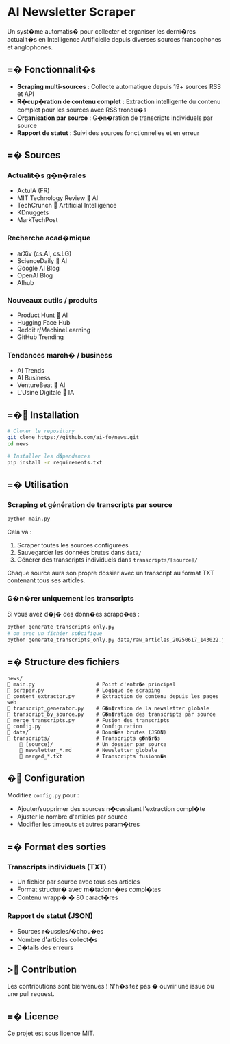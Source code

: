 # AI Newsletter Scraper

Un syst�me automatis� pour collecter et organiser les derni�res actualit�s en Intelligence Artificielle depuis diverses sources francophones et anglophones.

## =� Fonctionnalit�s

- **Scraping multi-sources** : Collecte automatique depuis 19+ sources RSS et API
- **R�cup�ration de contenu complet** : Extraction intelligente du contenu complet pour les sources avec RSS tronqu�s
- **Organisation par source** : G�n�ration de transcripts individuels par source
- **Rapport de statut** : Suivi des sources fonctionnelles et en erreur

## =� Sources

### Actualit�s g�n�rales
- ActuIA (FR)
- MIT Technology Review  AI
- TechCrunch  Artificial Intelligence
- KDnuggets
- MarkTechPost

### Recherche acad�mique
- arXiv (cs.AI, cs.LG)
- ScienceDaily  AI
- Google AI Blog
- OpenAI Blog
- AIhub

### Nouveaux outils / produits
- Product Hunt  AI
- Hugging Face Hub
- Reddit r/MachineLearning
- GitHub Trending

### Tendances march� / business
- AI Trends
- AI Business
- VentureBeat  AI
- L'Usine Digitale  IA

## =� Installation

```bash
# Cloner le repository
git clone https://github.com/ai-fo/news.git
cd news

# Installer les d�pendances
pip install -r requirements.txt
```

## =� Utilisation

### Scraping et génération de transcripts par source
```bash
python main.py
```

Cela va :
1. Scraper toutes les sources configurées
2. Sauvegarder les données brutes dans `data/`
3. Générer des transcripts individuels dans `transcripts/[source]/`

Chaque source aura son propre dossier avec un transcript au format TXT contenant tous ses articles.

### G�n�rer uniquement les transcripts
Si vous avez d�j� des donn�es scrapp�es :
```bash
python generate_transcripts_only.py
# ou avec un fichier sp�cifique
python generate_transcripts_only.py data/raw_articles_20250617_143022.json
```


## =� Structure des fichiers

```
news/
   main.py                    # Point d'entr�e principal
   scraper.py                 # Logique de scraping
   content_extractor.py       # Extraction de contenu depuis les pages web
   transcript_generator.py    # G�n�ration de la newsletter globale
   transcript_by_source.py    # G�n�ration des transcripts par source
   merge_transcripts.py       # Fusion des transcripts
   config.py                  # Configuration
   data/                      # Donn�es brutes (JSON)
   transcripts/               # Transcripts g�n�r�s
       [source]/              # Un dossier par source
       newsletter_*.md        # Newsletter globale
       merged_*.txt           # Transcripts fusionn�s
```

## � Configuration

Modifiez `config.py` pour :
- Ajouter/supprimer des sources n�cessitant l'extraction compl�te
- Ajuster le nombre d'articles par source
- Modifier les timeouts et autres param�tres

## =� Format des sorties

### Transcripts individuels (TXT)
- Un fichier par source avec tous ses articles
- Format structur� avec m�tadonn�es compl�tes
- Contenu wrapp� � 80 caract�res


### Rapport de statut (JSON)
- Sources r�ussies/�chou�es
- Nombre d'articles collect�s
- D�tails des erreurs

## > Contribution

Les contributions sont bienvenues ! N'h�sitez pas � ouvrir une issue ou une pull request.

## =� Licence

Ce projet est sous licence MIT.